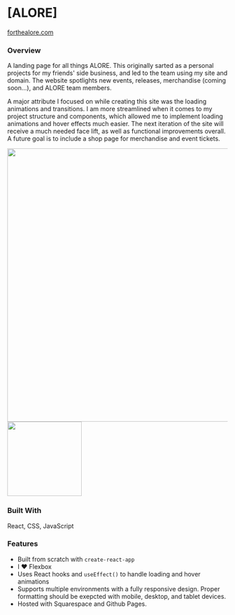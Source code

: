 # [ALORE]
[forthealore.com](https://forthealore.com/)

### Overview
A landing page for all things ALORE. This originally sarted as a personal projects for my friends' side business, and led to the team using my site and domain. The website spotlights new events, releases, merchandise (coming soon...), and ALORE team members. 

A major attribute I focused on while creating this site was the loading animations and transitions. I am more streamlined when it comes to my project structure and components, which allowed me to implement loading animations and hover effects much easier. The next iteration of the site will receive a much needed face lift, as well as functional improvements overall. A future goal is to include a shop page for merchandise and event tickets. 

<span align="center">
  <img src="https://i.imgur.com/WiTYFPG.png" alt="" width="625"/>
  <img src="https://i.imgur.com/aqt24jv.png" alt="" width="170"/>
</span>

### Built With
React, CSS, JavaScript
<!-- TODO: List any MAJOR libraries/frameworks (e.g. React, Tailwind) with links to their homepages. -->

### Features
- Built from scratch with `create-react-app`
- I ❤️ Flexbox 
- Uses React hooks and `useEffect()` to handle loading and hover animations
- Supports multiple environments with a fully responsive design. Proper formatting should be exepcted with mobile, desktop, and tablet devices.
- Hosted with Squarespace and Github Pages. 

<!-- TODO: List what specific 'user problems' that this application solves. -->

<!-- ## Contact -->

<!-- TODO: Include icons and links to your RELEVANT, PROFESSIONAL 'DEV-ORIENTED' social media. LinkedIn and dev.to are minimum. -->

<!-- ## Acknowledgements -->

<!-- TODO: List any blog posts, tutorials or plugins that you may have used to complete the project. Only list those that had a significant impact. Obviously, we all 'Google' stuff while working on our things, but maybe something in particular stood out as a 'major contributor' to your skill set for this project. -->
